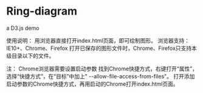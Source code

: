 # Ring-diagram
a D3.js demo

使用说明：
用浏览器直接打开index.html页面，即可绘制图形。
浏览器支持：IE10+、Chrome、Firefox
打开已保存的图形文件时，Chrome、Firefox只支持本级目录以下的文件。

注：
Chrome浏览器需要设置启动参数
找到Chrome快捷方式，右键打开“属性”，选择“快捷方式”，在“目标”中加上" --allow-file-access-from-files"。
打开添加启动参数的Chrome快捷方式，再用启动的Chrome打开index.html页面。
